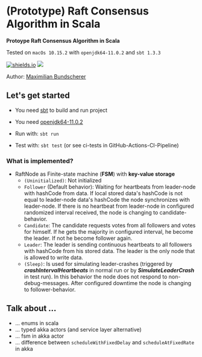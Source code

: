 # (Prototype) Raft Consensus Algorithm in Scala

**Protoype Raft Consensus Algorithm in Scala**

Tested on ``macOs 10.15.2`` with ``openjdk64-11.0.2`` and ``sbt 1.3.3``

[![shields.io](http://img.shields.io/badge/license-Apache2-blue.svg)](http://www.apache.org/licenses/LICENSE-2.0.txt)
![](https://github.com/maxbundscherer/prototype-scala-raft/workflows/CI%20Test/badge.svg)

Author: [Maximilian Bundscherer](https://bundscherer-online.de)

## Let's get started

- You need [sbt](https://www.scala-sbt.org/) to build and run project
- You need [openjdk64-11.0.2](https://jdk.java.net/archive/)

- Run with: ``sbt run``
- Test with: ``sbt test`` (or see ci-tests in GitHub-Actions-CI-Pipeline)

### What is implemented?

- RaftNode as Finite-state machine (**FSM**) with **key-value storage**
    - ``(Uninitialized)``: Not initialized
    - ``Follower`` (Default behavior): Waiting for heartbeats from leader-node with hashCode from data. If local stored data's hashCode is not equal to leader-node data's hashCode the node synchronizes with leader-node. If there is no heartbeat from leader-node in configured randomized interval received, the node is changing to candidate-behavior. 
    - ``Candidate``: The candidate requests votes from all followers and votes for himself. If he gets the majority in configured interval, he become the leader. If not he become follower again.
    - ``Leader``: The leader is sending continuous heartbeats to all followers with hashCode from his stored data. The leader is the only node that is allowed to write data.
    - ``(Sleep)``: Is used for simulating leader-crashes (triggered by ***crashIntervalHeartbeats*** in normal run or by ***SimulateLeaderCrash*** in test run). In this behavior the node does not respond to non-debug-messages. After configured downtime the node is changing to follower-behavior.
    
## Talk about ...

- ... enums in scala
- ... typed akka actors (and service layer alternative)
- ... fsm in akka actor
- ... difference between ``scheduleWithFixedDelay`` and ``scheduleAtFixedRate`` in akka